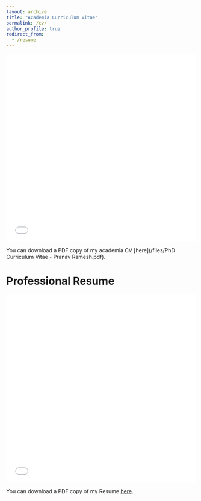 ```yaml
---
layout: archive
title: "Academia Curriculum Vitae"
permalink: /cv/
author_profile: true
redirect_from:
  - /resume
---
```


<iframe src="/files/Pranav_Ramesh_PhD_CV-3.pdf" width="100%" height="500" frameborder="no" border="0" marginwidth="0" marginheight="0"></iframe>

You can download a PDF copy of my academia CV [here](/files/PhD Curriculum Vitae - Pranav Ramesh.pdf).

# Professional Resume

<iframe src="/files/PR_Resume.pdf" width="100%" height="500" frameborder="no" border="0" marginwidth="0" marginheight="0"></iframe>

You can download a PDF copy of my Resume [here](/files/PR_Resume.pdf).
